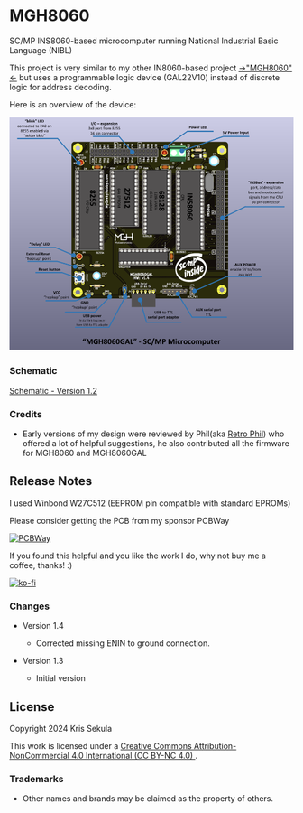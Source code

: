 # MGH8060
SC/MP INS8060-based microcomputer running National Industrial Basic Language (NIBL)

This project is very similar to my other IN8060-based project [->"MGH8060"<-](https://github.com/Kris-Sekula/MGH8060) but uses a programmable logic device (GAL22V10) instead of discrete logic for address decoding.

Here is an overview of the device:

![MGH8060GAL_overview](Pictures/mgh8060gal_v1.4_overview_S.png)

### Schematic
[Schematic - Version 1.2](Hardware/mgh8060gal_v1.4.pdf)

### Credits

* Early versions of my design were reviewed by Phil(aka [Retro Phil](https://www.mccrash-racing.co.uk/philg/picl/picl.htm)) who offered a lot of helpful suggestions, he also contributed all the firmware for MGH8060 and MGH8060GAL

## Release Notes

I used Winbond W27C512 (EEPROM pin compatible with standard EPROMs)

Please consider getting the PCB from my sponsor PCBWay

[![PCBWay](https://www.pcbway.com/project/img/images/frompcbway.png)](https://www.pcbway.com/project/shareproject/MGH8060_SC_MP_Microcomputer_731c2144.html)

If you found this helpful and you like the work I do, why not buy me a coffee, thanks! :)

[![ko-fi](https://www.ko-fi.com/img/githubbutton_sm.svg)](https://ko-fi.com/R6R52KGCD)

### Changes
* Version 1.4
  
  * Corrected missing ENIN to ground connection.
    
* Version 1.3
  
  * Initial version

## License

Copyright 2024 Kris Sekula

This work is licensed under a [Creative Commons Attribution-NonCommercial 4.0 International (CC BY-NC 4.0) ](https://creativecommons.org/licenses/by-nc/4.0/).

### Trademarks

* Other names and brands may be claimed as the property of others.
